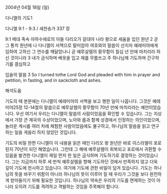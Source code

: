 2004년 04월 18일 (일)

다니엘의 기도1



다니엘 9:1 - 9:3 / 새찬송가 337 장


9:1 메대 족속 아하수에로의 아들 다리오가 갈대아 나라 왕으로 세움을 입던 원년
2 곧 그 통치 원년에 나 다니엘이 서책으로 말미암아 여호와의 말씀이 선지자 예레미야에게 임하여 고하신 그 연수를 깨달았나니 곧 예루살렘의 황무함이 칠십 년 만에 마치리라 하신 것이니라
3 내가 금식하며 베옷을 입고 재를 무릅쓰고 주 하나님께 기도하며 간구하기를 결심하고

입술의 말씀
3 So I turned tothe Lord God and pleaded with him in prayer and petition, in fasting, and in sackcloth and ashes.

해석도움





기도의 때
본문에는 다니엘이 예레미야의 서책을 보고 행한 일이 나옵니다.  그것은 예레미야25장 12-14절의 말씀으로 예루살렘의 황무함이 70년 만에 마치리라는 예언이었습니다.  우선 여기서 우리는 다니엘이 말씀의 사람이었음을 확인할 수 있습니다.  그는 지상에서 가장 큰 제국의 수상이었으며, 노아와 욥과 함께 성경에서 인정하는 의인이었으며, 놀라운 계시를 여러 차례 체험한 사람이었음에도 불구하고, 하나님의 말씀을 읽고 연구하는 일을 게을리 하지 않았던 것입니다.

기도의 비밀
한편 다니엘이 이 내용을 읽은 때인 다리오 왕 원년은 바로 이스라엘이 포로 된지 70년이 되던 해였습니다.  그런데 그 해에 예루살렘이 회복되고 포로에서 귀환할 수 있음을 발견한 다니엘이 제일 먼저 한 일은 금식하며 기도하기로 결정하는 것이었습니다.  그는 지금까지 하루 세 번씩 예루살렘을 향해 기도하던 것에서 만족하지 않고 더욱 깊이 기도에 헌시하고 있습니다.  여기에 기도에 관한 비밀이 담겨 있습니다.  기도는 하나님의 뜻을 바꾸기 위함이 아니라 하나님의 뜻이 이루어 질 때 우리가 그것을 보다 완전하게 받아들이기 위해 필요한 것입니다.  하나님의 약속은 우리의 기도를 면제하는 것이 아니라 오히려 기도를 격려하고 격발하는 것임을 주목해야 합니다.